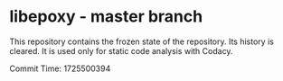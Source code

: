 # libepoxy - master branch

This repository contains the frozen state of the repository.
Its history is cleared. It is used only for static code
analysis with Codacy.

Commit Time: 1725500394